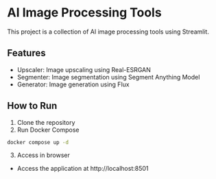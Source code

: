 # AI Image Processing Tools

This project is a collection of AI image processing tools using Streamlit.

## Features

- Upscaler: Image upscaling using Real-ESRGAN
- Segmenter: Image segmentation using Segment Anything Model
- Generator: Image generation using Flux

## How to Run

1. Clone the repository
2. Run Docker Compose

```bash
docker compose up -d
```

3. Access in browser
- Access the application at http://localhost:8501
